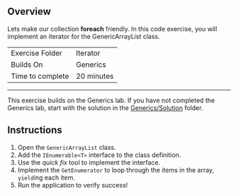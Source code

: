 ## Overview
Lets make our collection **foreach** friendly. In this code exercise, you will implement an iterator for the GenericArrayList class.

| | |
| --------- | --------------------------- |
| Exercise Folder | Iterator |
| Builds On | Generics |
| Time to complete | 20 minutes

---

This exercise builds on the Generics lab.  If you have not completed the Generics lab, start with the solution in the [Generics/Solution](../Generics/Solution/GenericsSolution/) folder.

## Instructions

1. Open the `GenericArrayList` class.
2. Add the `IEnumerable<T>` interface to the class definition.
3. Use the *quick fix* tool to implement the interface.
4. Implement the `GetEnumerator` to loop through the items in the array, `yield`ing each item.
5. Run the application to verify success!
